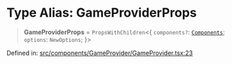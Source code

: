 # Type Alias: GameProviderProps

> **GameProviderProps** = `PropsWithChildren`\<\{ `components?`: [`Components`](Components.md); `options`: `NewOptions`; \}\>

Defined in: [src/components/GameProvider/GameProvider.tsx:23](https://github.com/laruss/react-text-game/blob/56d052e07c46af6beb5ea69677296eefae694e61/packages/ui/src/components/GameProvider/GameProvider.tsx#L23)
